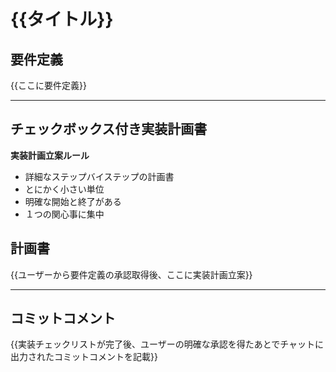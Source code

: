 # {{タイトル}}

## 要件定義

{{ここに要件定義}}

---

## チェックボックス付き実装計画書

**実装計画立案ルール**

- 詳細なステップバイステップの計画書
- とにかく小さい単位
- 明確な開始と終了がある
- １つの関心事に集中

## 計画書

{{ユーザーから要件定義の承認取得後、ここに実装計画立案}}

---
## コミットコメント

{{実装チェックリストが完了後、ユーザーの明確な承認を得たあとでチャットに出力されたコミットコメントを記載}}
